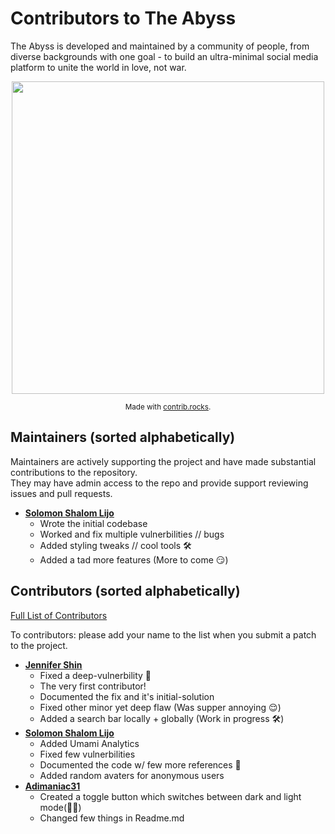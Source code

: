 Contributors to The Abyss
============================
The Abyss is developed and maintained by a community of people, from diverse backgrounds with one goal - to build an ultra-minimal social media platform to unite the world in love, not war.

<p align="center">
  <img src="https://contributors-img.web.app/image?repo=solomonshalom/the-abyss" width = 500/>
</p>

<div align="center">
<sub>Made with <a href="https://contrib.rocks">contrib.rocks</a>.</sub>
</div>

Maintainers (sorted alphabetically)
---------------------------------------
Maintainers are actively supporting the project and have made substantial contributions to the repository.<br>
They may have admin access to the repo and provide support reviewing issues and pull requests.

* **[Solomon Shalom Lijo](https://github.com/solomonshalom)**
   * Wrote the initial codebase
   * Worked and fix multiple vulnerbilities // bugs
   * Added styling tweaks // cool tools 🛠️
   * Added a tad more features (More to come 😏)

Contributors  (sorted alphabetically)
-------------------------------------
[Full List of Contributors](https://github.com/solomonshalom/the-abyss/graphs/contributors)

To contributors: please add your name to the list when you submit a patch to the project.

* **[Jennifer Shin](https://github.com/jennifershinshin)**
   * Fixed a deep-vulnerbility 🔐
   * The very first contributor!
   * Documented the fix and it's initial-solution
   * Fixed other minor yet deep flaw (Was supper annoying 😌)
   * Added a search bar locally + globally (Work in progress 🛠️)
* **[Solomon Shalom Lijo](https://github.com/solomonshalom)**
   * Added Umami Analytics
   * Fixed few vulnerbilities
   * Documented the code w/ few more references 📄
   * Added random avaters for anonymous users
* **[Adimaniac31](https://github.com/Adimaniac31)**
   * Created a toggle button which switches between dark and light mode(🫵🗿)
   * Changed few things in Readme.md